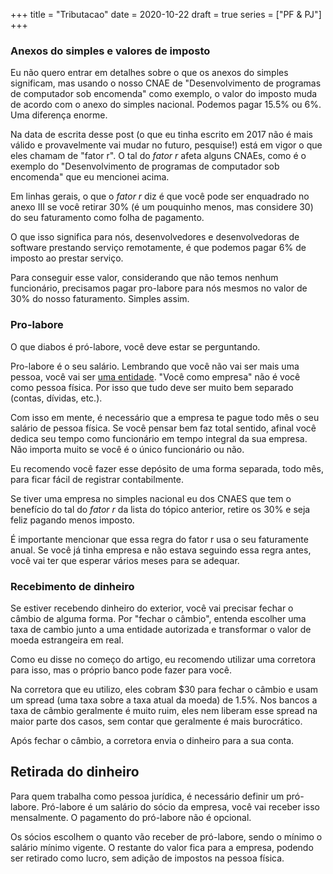 +++
title = "Tributacao"
date = 2020-10-22
draft = true
series = ["PF & PJ"]
+++

### Anexos do simples e valores de imposto

Eu não quero entrar em detalhes sobre o que os anexos do simples significam,
mas usando o nosso CNAE de "Desenvolvimento de programas de computador sob
encomenda" como exemplo, o valor do imposto muda de acordo com o anexo do
simples nacional. Podemos pagar 15.5% ou 6%. Uma diferença enorme.

Na data de escrita desse post (o que eu tinha escrito em 2017 não é mais válido
e provavelmente vai mudar no futuro, pesquise!) está em vigor o que eles
chamam de "fator r". O tal do _fator r_ afeta alguns CNAEs, como é o exemplo do
"Desenvolvimento de programas de computador sob encomenda" que eu mencionei
acima.

Em linhas gerais, o que o _fator r_ diz é que você pode ser enquadrado no
anexo III se você retirar 30% (é um pouquinho menos, mas considere 30) do seu
faturamento como folha de pagamento.

O que isso significa para nós, desenvolvedores e desenvolvedoras de software
prestando serviço remotamente, é que podemos pagar 6% de imposto ao prestar
serviço.

Para conseguir esse valor, considerando que não temos nenhum funcionário,
precisamos pagar pro-labore para nós mesmos no valor de 30% do nosso
faturamento. Simples assim.

### Pro-labore

O que diabos é pró-labore, você deve estar se perguntando.

Pro-labore é o seu salário. Lembrando que você não vai ser mais uma pessoa,
você vai ser [uma
entidade](http://www.portaldecontabilidade.com.br/tematicas/principiosfundamentais.htm).
"Você como empresa" não é você como pessoa física. Por isso que tudo deve ser
muito bem separado (contas, dívidas, etc.).

Com isso em mente, é necessário que a empresa te pague todo mês o seu salário
de pessoa física. Se você pensar bem faz total sentido, afinal você dedica seu
tempo como funcionário em tempo integral da sua empresa. Não importa muito se
você é o único funcionário ou não.

Eu recomendo você fazer esse depósito de uma forma separada, todo mês, para
ficar fácil de registrar contabilmente.

Se tiver uma empresa no simples nacional eu dos CNAES que tem o benefício do
tal do _fator r_ da lista do tópico anterior, retire os 30% e seja feliz
pagando menos imposto.

É importante mencionar que essa regra do fator r usa o seu faturamente anual.
Se você já tinha empresa e não estava seguindo essa regra antes, você vai ter
que esperar vários meses para se adequar.

### Recebimento de dinheiro

Se estiver recebendo dinheiro do exterior, você vai precisar fechar o
câmbio de alguma forma. Por "fechar o câmbio", entenda escolher uma
taxa de cambio junto a uma entidade autorizada e transformar o valor
de moeda estrangeira em real.

Como eu disse no começo do artigo, eu recomendo utilizar uma corretora
para isso, mas o próprio banco pode fazer para você.

Na corretora que eu utilizo, eles cobram $30 para fechar o câmbio e
usam um spread (uma taxa sobre a taxa atual da moeda) de 1.5%. Nos
bancos a taxa de câmbio geralmente é muito ruim, eles nem liberam esse
spread na maior parte dos casos, sem contar que geralmente é mais
burocrático.

Após fechar o câmbio, a corretora envia o dinheiro para a sua conta.

## Retirada do dinheiro

Para quem trabalha como pessoa jurídica, é necessário definir um
pró-labore. Pró-labore é um salário do sócio da empresa, você vai
receber isso mensalmente. O pagamento do pró-labore não é opcional.

Os sócios escolhem o quanto vão receber de pró-labore, sendo o mínimo
o salário mínimo vigente. O restante do valor fica para a empresa,
podendo ser retirado como lucro, sem adição de impostos na pessoa
física.
